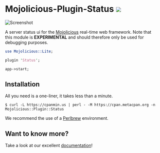 
# Mojolicious-Plugin-Status [![](https://github.com/mojolicious/mojo-status/workflows/linux/badge.svg)](https://github.com/mojolicious/mojo-status/actions)

![Screenshot](https://raw.github.com/mojolicious/mojo-status/master/examples/status.png?raw=true)

  A server status ui for the [Mojolicious](https://mojolicious.org) real-time
  web framework. Note that this module is **EXPERIMENTAL** and should therefore
  only be used for debugging purposes.

```perl
use Mojolicious::Lite;

plugin 'Status';

app->start;
```

## Installation

  All you need is a one-liner, it takes less than a minute.

    $ curl -L https://cpanmin.us | perl - -M https://cpan.metacpan.org -n Mojolicious::Plugin::Status

  We recommend the use of a [Perlbrew](http://perlbrew.pl) environment.

## Want to know more?

  Take a look at our excellent
  [documentation](https://mojolicious.org/perldoc/Mojolicious/Plugin/Status)!
